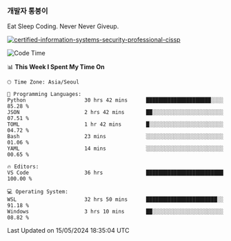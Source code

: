 ### 개발자 통붕이
Eat Sleep Coding.
Never Never Giveup.

[![certified-information-systems-security-professional-cissp](https://user-images.githubusercontent.com/44606727/157613689-acd84ec6-5f8f-4e79-89d9-a8d51f033634.png)](https://www.credly.com/badges/f394a010-85a0-450b-9136-8043af01d71c/public_url)

<!--START_SECTION:waka-->
![Code Time](http://img.shields.io/badge/Code%20Time-2%2C930%20hrs%2034%20mins-blue)

📊 **This Week I Spent My Time On** 

```text
🕑︎ Time Zone: Asia/Seoul

💬 Programming Languages: 
Python                   30 hrs 42 mins      █████████████████████░░░░   85.28 % 
JSON                     2 hrs 42 mins       ██░░░░░░░░░░░░░░░░░░░░░░░   07.51 % 
TOML                     1 hr 42 mins        █░░░░░░░░░░░░░░░░░░░░░░░░   04.72 % 
Bash                     23 mins             ░░░░░░░░░░░░░░░░░░░░░░░░░   01.06 % 
YAML                     14 mins             ░░░░░░░░░░░░░░░░░░░░░░░░░   00.65 % 

🔥 Editors: 
VS Code                  36 hrs              █████████████████████████   100.00 % 

💻 Operating System: 
WSL                      32 hrs 50 mins      ███████████████████████░░   91.18 % 
Windows                  3 hrs 10 mins       ██░░░░░░░░░░░░░░░░░░░░░░░   08.82 % 
```


 Last Updated on 15/05/2024 18:35:04 UTC
<!--END_SECTION:waka-->
